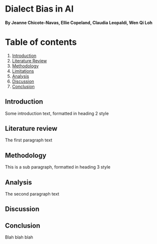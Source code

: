 # Dialect Bias in AI
#### By Jeanne Chicote-Navas, Ellie Copeland, Claudia Leopaldi, Wen Qi Loh
##
# Table of contents
1. [Introduction](#introduction)
2. [Literature Review](#litreview)
3. [Methodology](#methods)
4. [Limitations](#limits)
5. [Analysis](#analysis)
6. [Discussion](#discussion)
7. [Conclusion](#conclusion)

## Introduction <a name="introduction"></a>
Some introduction text, formatted in heading 2 style

## Literature review <a name="litreview"></a>
The first paragraph text

## Methodology <a name="methods"></a>
This is a sub paragraph, formatted in heading 3 style

## Analysis <a name="analysis"></a>
The second paragraph text

## Discussion <a name = "discussion"></a>

## Conclusion <a name = "conclusion"></a>
Blah blah blah




